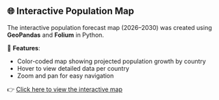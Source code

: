 ## 🌐 Interactive Population Map

The interactive population forecast map (2026–2030) was created using **GeoPandas** and **Folium** in Python.

📌 **Features**:
- Color-coded map showing projected population growth by country
- Hover to view detailed data per country
- Zoom and pan for easy navigation

👉 [Click here to view the interactive map]([https://drive.google.com/your_shared_link](https://drive.google.com/drive/folders/13_NGtv4nKgu2Dz9It6Ddj6GOljUae-at?usp=drive_link))
